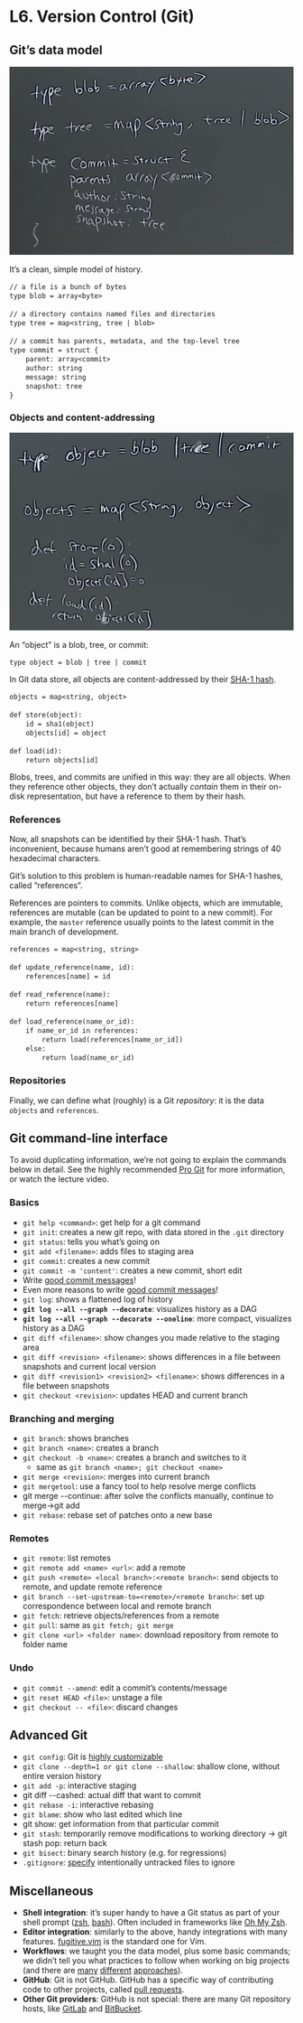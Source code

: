 # L6. Version Control \(Git\)

## Git’s data model

![](.gitbook/assets/screen-shot-2021-02-26-at-14.35.57.png)

It’s a clean, simple model of history.

```text
// a file is a bunch of bytes
type blob = array<byte>

// a directory contains named files and directories
type tree = map<string, tree | blob>

// a commit has parents, metadata, and the top-level tree
type commit = struct {
    parent: array<commit>
    author: string
    message: string
    snapshot: tree
}
```



### Objects and content-addressing <a id="objects-and-content-addressing"></a>

![](.gitbook/assets/screen-shot-2021-02-26-at-14.39.42.png)

An “object” is a blob, tree, or commit:

```text
type object = blob | tree | commit
```

In Git data store, all objects are content-addressed by their [SHA-1 hash](https://en.wikipedia.org/wiki/SHA-1).

```text
objects = map<string, object>

def store(object):
    id = sha1(object)
    objects[id] = object

def load(id):
    return objects[id]
```

Blobs, trees, and commits are unified in this way: they are all objects. When they reference other objects, they don’t actually _contain_ them in their on-disk representation, but have a reference to them by their hash.

### References <a id="references"></a>

Now, all snapshots can be identified by their SHA-1 hash. That’s inconvenient, because humans aren’t good at remembering strings of 40 hexadecimal characters.

Git’s solution to this problem is human-readable names for SHA-1 hashes, called “references”.

References are pointers to commits. Unlike objects, which are immutable, references are mutable \(can be updated to point to a new commit\). For example, the `master` reference usually points to the latest commit in the main branch of development.

```text
references = map<string, string>

def update_reference(name, id):
    references[name] = id

def read_reference(name):
    return references[name]

def load_reference(name_or_id):
    if name_or_id in references:
        return load(references[name_or_id])
    else:
        return load(name_or_id)
```

### Repositories <a id="repositories"></a>

Finally, we can define what \(roughly\) is a Git _repository_: it is the data `objects` and `references`.



## Git command-line interface <a id="git-command-line-interface"></a>



To avoid duplicating information, we’re not going to explain the commands below in detail. See the highly recommended [Pro Git](https://git-scm.com/book/en/v2) for more information, or watch the lecture video.

### Basics <a id="basics"></a>

* `git help <command>`: get help for a git command
* `git init`: creates a new git repo, with data stored in the `.git` directory
* `git status`: tells you what’s going on
* `git add <filename>`: adds files to staging area
* `git commit`: creates a new commit
* `git commit -m 'content'`: creates a new commit, short edit
* Write [good commit messages](https://tbaggery.com/2008/04/19/a-note-about-git-commit-messages.html)!
* Even more reasons to write [good commit messages](https://chris.beams.io/posts/git-commit/)!
* `git log`: shows a flattened log of history
* **`git log --all --graph --decorate`**: visualizes history as a DAG
* **`git log --all --graph --decorate --oneline`**: more compact, visualizes history as a DAG
* `git diff <filename>`: show changes you made relative to the staging area
* `git diff <revision> <filename>`: shows differences in a file between snapshots and current local version
* `git diff <revision1> <revision2> <filename>`: shows differences in a file between snapshots
* `git checkout <revision>`: updates HEAD and current branch



### Branching and merging <a id="branching-and-merging"></a>

* `git branch`: shows branches
* `git branch <name>`: creates a branch
* `git checkout -b <name>`: creates a branch and switches to it
  * same as `git branch <name>; git checkout <name>`
* `git merge <revision>`: merges into current branch
* `git mergetool`: use a fancy tool to help resolve merge conflicts
* git merge --continue: after solve the conflicts manually, continue to merge-&gt;git add
* `git rebase`: rebase set of patches onto a new base

### Remotes <a id="remotes"></a>

* `git remote`: list remotes
* `git remote add <name> <url>`: add a remote
* `git push <remote> <local branch>:<remote branch>`: send objects to remote, and update remote reference
* `git branch --set-upstream-to=<remote>/<remote branch>`: set up correspondence between local and remote branch
* `git fetch`: retrieve objects/references from a remote
* `git pull`: same as `git fetch; git merge`
* `git clone <url> <folder name>`: download repository from remote to folder name

### Undo <a id="undo"></a>

* `git commit --amend`: edit a commit’s contents/message
* `git reset HEAD <file>`: unstage a file
* `git checkout -- <file>`: discard changes

## Advanced Git <a id="advanced-git"></a>

* `git config`: Git is [highly customizable](https://git-scm.com/docs/git-config)
* `git clone --depth=1 or git clone --shallow`: shallow clone, without entire version history
* `git add -p`: interactive staging
* git diff --cashed: actual diff that want to commit 
* `git rebase -i`: interactive rebasing
* `git blame`: show who last edited which line
* git show: get information from that particular commit
* `git stash`: temporarily remove modifications to working directory -&gt; git stash pop: return back
* `git bisect`: binary search history \(e.g. for regressions\)
* `.gitignore`: [specify](https://git-scm.com/docs/gitignore) intentionally untracked files to ignore





## Miscellaneous <a id="miscellaneous"></a>

* **Shell integration**: it’s super handy to have a Git status as part of your shell prompt \([zsh](https://github.com/olivierverdier/zsh-git-prompt), [bash](https://github.com/magicmonty/bash-git-prompt)\). Often included in frameworks like [Oh My Zsh](https://github.com/ohmyzsh/ohmyzsh).
* **Editor integration**: similarly to the above, handy integrations with many features. [fugitive.vim](https://github.com/tpope/vim-fugitive) is the standard one for Vim.
* **Workflows**: we taught you the data model, plus some basic commands; we didn’t tell you what practices to follow when working on big projects \(and there are [many](https://nvie.com/posts/a-successful-git-branching-model/) [different](https://www.endoflineblog.com/gitflow-considered-harmful) [approaches](https://www.atlassian.com/git/tutorials/comparing-workflows/gitflow-workflow)\).
* **GitHub**: Git is not GitHub. GitHub has a specific way of contributing code to other projects, called [pull requests](https://help.github.com/en/github/collaborating-with-issues-and-pull-requests/about-pull-requests).
* **Other Git providers**: GitHub is not special: there are many Git repository hosts, like [GitLab](https://about.gitlab.com/) and [BitBucket](https://bitbucket.org/).

